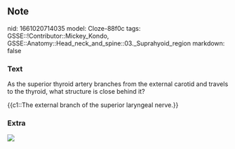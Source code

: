 ## Note
nid: 1661020714035
model: Cloze-88f0c
tags: GSSE::!Contributor::Mickey_Kondo, GSSE::Anatomy::Head_neck_and_spine::03._Suprahyoid_region
markdown: false

### Text
As the superior thyroid artery branches from the external carotid
and travels to the thyroid, what structure is close behind it?
<div>
  {{c1::The external branch of the superior laryngeal nerve.}}
</div>

### Extra
<img src="295b234d1893193822b00cd03ff47b34.png">
